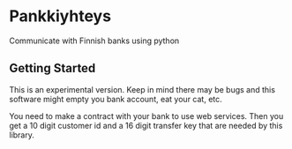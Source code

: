 # Pankkiyhteys

Communicate with Finnish banks using python

## Getting Started

This is an experimental version. Keep in mind there may be bugs and
this software might empty you bank account, eat your cat, etc.

You need to make a contract with your bank to use web services.
Then you get a 10 digit customer id and a 16 digit transfer key
that are needed by this library.
